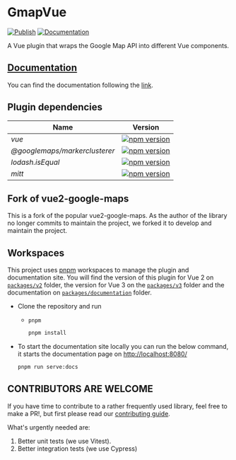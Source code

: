# GmapVue

[![Publish](https://github.com/diegoazh/gmap-vue/workflows/publish/badge.svg)](https://github.com/diegoazh/gmap-vue/actions?query=workflow%3Apublish)
[![Documentation](https://github.com/diegoazh/gmap-vue/workflows/documentation/badge.svg)](https://github.com/diegoazh/gmap-vue/actions?query=workflow%3Adocumentation)

A Vue plugin that wraps the Google Map API into different Vue components.

## [Documentation](https://diegoazh.github.io/gmap-vue/)

You can find the documentation following the [link](https://diegoazh.github.io/gmap-vue/).

## Plugin dependencies

|Name|Version|
|----|-------|
|*vue*|[![npm version](https://badge.fury.io/js/vue.svg)](https://www.npmjs.com/package/vue?activeTab=readme)|
|*@googlemaps/markerclusterer*|[![npm version](https://badge.fury.io/js/@googlemaps%2Fmarkerclusterer.svg)](https://badge.fury.io/js/@googlemaps%2Fmarkerclusterer)|
|*lodash.isEqual*|[![npm version](https://badge.fury.io/js/lodash.isequal.svg)](https://www.npmjs.com/package/lodash.isequal)|
|*mitt*|[![npm version](https://badge.fury.io/js/mitt.svg)](https://www.npmjs.com/package/mitt)|

## Fork of vue2-google-maps

This is a fork of the popular vue2-google-maps. As the author of the library no longer commits to maintain the project, we forked it to develop and maintain the project.

## Workspaces

This project uses [pnpm](https://pnpm.io/es/) workspaces to manage the plugin and documentation site. You will find the version of this plugin for Vue 2 on [`packages/v2`](https://github.com/diegoazh/gmap-vue/blob/master/packages/v2/README.md) folder, the version for Vue 3 on the [`packages/v3`](https://github.com/diegoazh/gmap-vue/blob/master/packages/v3/README.md) folder and the documentation on [`packages/documentation`](https://github.com/diegoazh/gmap-vue/blob/master/packages/documentation/README.md) folder.

- Clone the repository and run

  - `pnpm`

    ```sh
    pnpm install
    ```

- To start the documentation site locally you can run the below command, it starts the documentation page on [http://localhost:8080/](http://localhost:8080/)

  ```sh
  pnpm run serve:docs
  ```

## CONTRIBUTORS ARE WELCOME

If you have time to contribute to a rather frequently used library, feel free to make a PR!, but first please read our [contributing guide](https://github.com/diegoazh/gmap-vue/blob/master/CONTRIBUTING.md).

What's urgently needed are:

1. Better unit tests (we use Vitest).
2. Better integration tests (we use Cypress)
